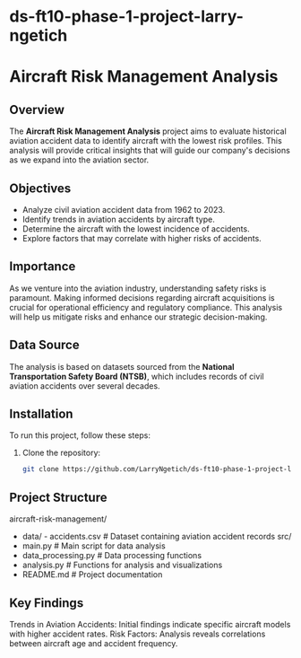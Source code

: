 # ds-ft10-phase-1-project-larry-ngetich

# Aircraft Risk Management Analysis

## Overview

The **Aircraft Risk Management Analysis** project aims to evaluate historical aviation accident data to identify aircraft with the lowest risk profiles. This analysis will provide critical insights that will guide our company's decisions as we expand into the aviation sector.

## Objectives

- Analyze civil aviation accident data from 1962 to 2023.
- Identify trends in aviation accidents by aircraft type.
- Determine the aircraft with the lowest incidence of accidents.
- Explore factors that may correlate with higher risks of accidents.

## Importance

As we venture into the aviation industry, understanding safety risks is paramount. Making informed decisions regarding aircraft acquisitions is crucial for operational efficiency and regulatory compliance. This analysis will help us mitigate risks and enhance our strategic decision-making.

## Data Source

The analysis is based on datasets sourced from the **National Transportation Safety Board (NTSB)**, which includes records of civil aviation accidents over several decades.

## Installation

To run this project, follow these steps:

1. Clone the repository:
   ```bash
   git clone https://github.com/LarryNgetich/ds-ft10-phase-1-project-larry-ngetich.git

## Project Structure

aircraft-risk-management/
- data/
      - accidents.csv         # Dataset containing aviation accident records
   src/
- main.py               # Main script for data analysis
- data_processing.py     # Data processing functions
- analysis.py            # Functions for analysis and visualizations
- README.md                  # Project documentation

## Key Findings

Trends in Aviation Accidents: Initial findings indicate specific aircraft models with higher accident rates.
Risk Factors: Analysis reveals correlations between aircraft age and accident frequency.


